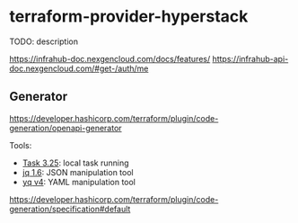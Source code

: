 # terraform-provider-hyperstack

TODO: description

https://infrahub-doc.nexgencloud.com/docs/features/
https://infrahub-api-doc.nexgencloud.com/#get-/auth/me



## Generator

https://developer.hashicorp.com/terraform/plugin/code-generation/openapi-generator



Tools:

- [Task 3.25](https://taskfile.dev/installation/): local task running
- [jq 1.6](https://jqlang.github.io/jq/download/): JSON manipulation tool
- [yq v4](https://github.com/mikefarah/yq/): YAML manipulation tool


https://developer.hashicorp.com/terraform/plugin/code-generation/specification#default